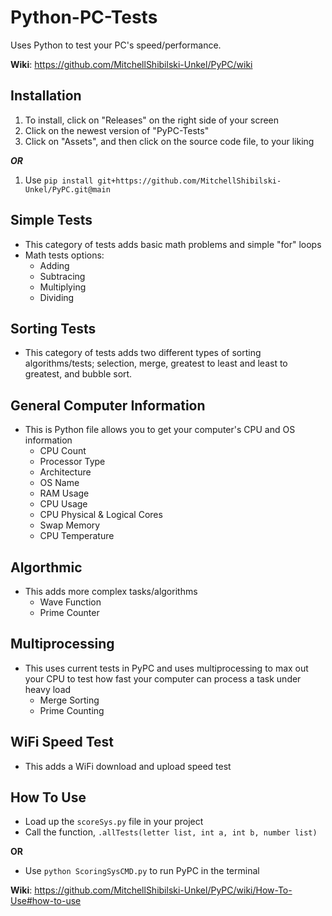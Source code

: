 # Python-PC-Tests
Uses Python to test your PC's speed/performance. 

**Wiki**: https://github.com/MitchellShibilski-Unkel/PyPC/wiki

## Installation
1. To install, click on "Releases" on the right side of your screen 
2. Click on the newest version of "PyPC-Tests"
3. Click on "Assets", and then click on the source code file, to your liking

___OR___

1. Use `pip install git+https://github.com/MitchellShibilski-Unkel/PyPC.git@main`

## Simple Tests
- This category of tests adds basic math problems and simple "for" loops
- Math tests options:
    - Adding
    - Subtracing
    - Multiplying
    - Dividing

## Sorting Tests
- This category of tests adds two different types of sorting algorithms/tests; selection, merge, greatest to least and least to greatest, and bubble sort.

## General Computer Information
- This is Python file allows you to get your computer's CPU and OS information
    - CPU Count
    - Processor Type
    - Architecture
    - OS Name
    - RAM Usage
    - CPU Usage
    - CPU Physical & Logical Cores
    - Swap Memory
    - CPU Temperature
      
## Algorthmic
- This adds more complex tasks/algorithms
    - Wave Function
    - Prime Counter 

## Multiprocessing
- This uses current tests in PyPC and uses multiprocessing to max out your CPU to test how fast your computer can process a task under heavy load
    - Merge Sorting
    - Prime Counting
 
## WiFi Speed Test
- This adds a WiFi download and upload speed test

## How To Use
- Load up the `scoreSys.py` file in your project
- Call the function, `.allTests(letter list, int a, int b, number list)`

__OR__

- Use `python ScoringSysCMD.py` to run PyPC in the terminal

**Wiki**: https://github.com/MitchellShibilski-Unkel/PyPC/wiki/How-To-Use#how-to-use
